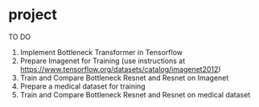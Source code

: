 # project

TO DO 

1. Implement Bottleneck Transformer in Tensorflow 
2. Prepare Imagenet for Training (use instructions at https://www.tensorflow.org/datasets/catalog/imagenet2012)
3. Train and Compare Bottleneck Resnet and Resnet on Imagenet 
4. Prepare a medical dataset for training 
5. Train and Compare Bottleneck Resnet and Resnet on medical dataset 
